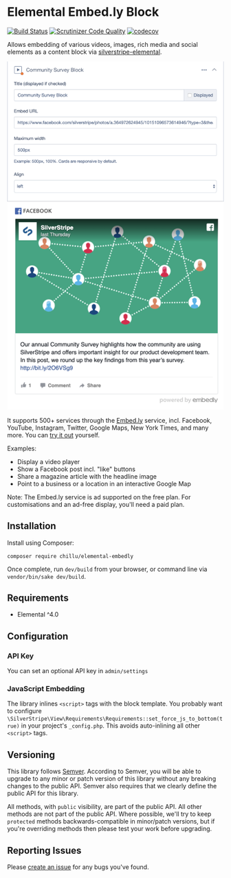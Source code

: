 # Elemental Embed.ly Block

[![Build Status](http://img.shields.io/travis/chillu/silverstripe-elemental-embedly-block.svg?style=flat)](https://travis-ci.org/chillu/silverstripe-elemental-embedly-block)
[![Scrutinizer Code Quality](https://scrutinizer-ci.com/g/chillu/silverstripe-elemental-embedly-block/badges/quality-score.png?b=master)](https://scrutinizer-ci.com/g/chillu/silverstripe-elemental-embedly-block/?branch=master)
[![codecov](https://codecov.io/gh/chillu/silverstripe-elemental-embedly-block/branch/master/graph/badge.svg)](https://codecov.io/gh/chillu/silverstripe-elemental-embedly-block)

Allows embedding of various videos, images, rich media and social elements
as a content block via [silverstripe-elemental](https://github.com/dnadesign/silverstripe-elemental).

![CMS UI](docs/_img/embedly-block.png)
![Sample Output](docs/_img/embedly-out.png)

It supports 500+ services through the [Embed.ly](https://embed.ly/) service,
incl. Facebook, YouTube, Instagram, Twitter, Google Maps, New York Times, and many more.
You can [try it out](https://embed.ly/code) yourself.

Examples:

 * Display a video player
 * Show a Facebook post incl. "like" buttons
 * Share a magazine article with the headline image
 * Point to a business or a location in an interactive Google Map

Note: The Embed.ly service is ad supported on the free plan.
For customisations and an ad-free display, you'll need a paid plan.

## Installation

Install using Composer:

```
composer require chillu/elemental-embedly
```

Once complete, run `dev/build` from your browser, or command line via `vendor/bin/sake dev/build`.

## Requirements

* Elemental ^4.0

## Configuration

### API Key

You can set an optional API key in `admin/settings`

### JavaScript Embedding

The library inlines `<script>` tags with the block template.
You probably want to configure `\SilverStripe\View\Requirements\Requirements::set_force_js_to_bottom(true)`
in your project's `_config.php`. This avoids auto-inlining all other `<script>` tags.

## Versioning

This library follows [Semver](http://semver.org). According to Semver, you will be able to upgrade to any minor or patch version of this library without any breaking changes to the public API. Semver also requires that we clearly define the public API for this library.

All methods, with `public` visibility, are part of the public API. All other methods are not part of the public API. Where possible, we'll try to keep `protected` methods backwards-compatible in minor/patch versions, but if you're overriding methods then please test your work before upgrading.

## Reporting Issues

Please [create an issue](http://github.com/chillu/silverstripe-elemental-embedly-block/issues/new) for any bugs you've found.
